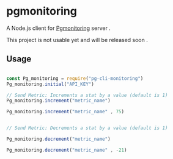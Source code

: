 # pgmonitoring

A Node.js client for [Pgmonitoring](https://pgmonitoring.com/) server .

This project is not usable yet and will be released soon .


## Usage

```javascript

const Pg_monitoring = require("pg-cli-monitoring")
Pg_monitoring.initial("API_KEY")

// Send Metric: Increments a stat by a value (default is 1)
Pg_monitoring.increment("metric_name")

Pg_monitoring.increment("metric_name" , 75)


// Send Metric: Decrements a stat by a value (default is 1)

Pg_monitoring.decrement("metric_name")

Pg_monitoring.decrement("metric_name" , -21)


```

